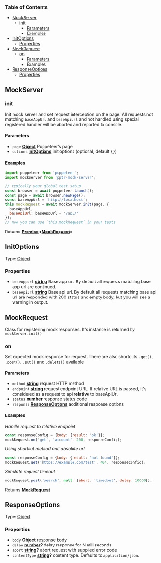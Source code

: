 <!-- Generated by documentation.js. Update this documentation by updating the source code. -->

### Table of Contents

-   [MockServer][1]
    -   [init][2]
        -   [Parameters][3]
        -   [Examples][4]
-   [InitOptions][5]
    -   [Properties][6]
-   [MockRequest][7]
    -   [on][8]
        -   [Parameters][9]
        -   [Examples][10]
-   [ResponseOptions][11]
    -   [Properties][12]

## MockServer

### init

Init mock server and set request interception on the page. All requests not
matching `baseAppUrl` and `baseApiUrl` and not handled using special
registered handler will be aborted and reported to console.

#### Parameters

-   `page` **[Object][13]** Puppeteer's page
-   `options` **[InitOptions][14]** init options (optional, default `{}`)

#### Examples

```javascript
import puppeteer from 'puppeteer';
import mockServer from 'pptr-mock-server';

// typically your global test setup
const browser = await puppeteer.launch();
const page = await browser.newPage();
const baseAppUrl = 'http://localhost';
this.mockRequest = await mockServer.init(page, {
  baseAppUrl,
  baseApiUrl: baseAppUrl + '/api/'
});
// now you can use `this.mockRequest` in your tests
```

Returns **[Promise][15]&lt;[MockRequest][16]>** 

## InitOptions

Type: [Object][13]

### Properties

-   `baseAppUrl` **[string][17]** Base app url. By default all requests matching
    base app url are continued.
-   `baseApiUrl` **[string][17]** Base api url. By default all requests matching
    base api url are responded with 200 status and empty body, but you will see a
    warning in output.

## MockRequest

Class for registering mock responses. It's instance is returned by
`mockServer.init()`

### on

Set expected mock response for request. There are also shortcuts `.get()`,
`.post()`, `.put()` and `.delete()` available

#### Parameters

-   `method` **[string][17]** request HTTP method
-   `endpoint` **[string][17]** request endpoint URL. If relative URL is passed,
    it's considered as a request to api **relative** to baseApiUrl.
-   `status` **[number][18]** response status code
-   `response` **[ResponseOptions][19]** additional response options

#### Examples

_Handle request to relative endpoint_

```javascript
const responseConfig = {body: {result: 'ok'}};
mockRequest.on('get', 'account', 200, responseConfig);
```

_Using shortcut method and absolute url_

```javascript
const responseConfig = {body: {result: 'not found'}};
mockRequest.get('https://example.com/test', 404, responseConfig);
```

_Simulate request timeout_

```javascript
mockRequest.post('search', null, {abort: 'timedout', delay: 10000});
```

Returns **[MockRequest][16]** 

## ResponseOptions

Type: [Object][13]

### Properties

-   `body` **[Object][13]** response body
-   `delay` **[number][18]?** delay response for N milliseconds
-   `abort` **[string][17]?** abort request with supplied error code
-   `contentType` **[string][17]?** content type. Defaults to
    `application/json`.

[1]: #mockserver

[2]: #init

[3]: #parameters

[4]: #examples

[5]: #initoptions

[6]: #properties

[7]: #mockrequest

[8]: #on

[9]: #parameters-1

[10]: #examples-1

[11]: #responseoptions

[12]: #properties-1

[13]: https://developer.mozilla.org/docs/Web/JavaScript/Reference/Global_Objects/Object

[14]: #initoptions

[15]: https://developer.mozilla.org/docs/Web/JavaScript/Reference/Global_Objects/Promise

[16]: #mockrequest

[17]: https://developer.mozilla.org/docs/Web/JavaScript/Reference/Global_Objects/String

[18]: https://developer.mozilla.org/docs/Web/JavaScript/Reference/Global_Objects/Number

[19]: #responseoptions
